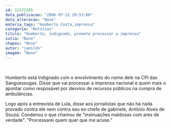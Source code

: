 ```yaml
---
id: 12372205
data_publicacao: "2006-07-22 20:53:00"
data_alteracao: "None"
materia_tags: "Humberto Costa,imprensa"
categoria: "Notícias"
titulo: "Humberto, indignado, promete processar a imprensa"
sutia: "None"
chapeu: "None"
autor: "jamildo"
imagem: "None"
---
```

<p>&nbsp;</p>

<p>Humberto est&aacute; indignado com o envolvimento do nome dele na CPI das Sanguessugas. Disse que vai processar a imprensa nacional e quem mais o apontar como respos&aacute;vel por desvios de recursos p&uacute;blicos na compra de ambul&acirc;ncias.</p>

<p>Logo ap&oacute;s a entrevista de Lula, disse aos jornalistas que n&atilde;o h&aacute; nada provado contra ele nem contra seu ex-chefe de gabinete, Ant&ocirc;nio Alves de Souza. Condenou o que chamou de "insinua&ccedil;&otilde;es maldosas com ares de verdade". "Processarei quem quer que me acuse."</p>
